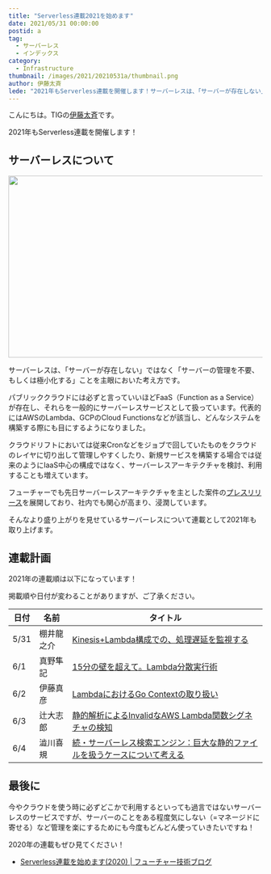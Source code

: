 ```yaml
---
title: "Serverless連載2021を始めます"
date: 2021/05/31 00:00:00
postid: a
tag:
  - サーバーレス
  - インデックス
category:
  - Infrastructure
thumbnail: /images/2021/20210531a/thumbnail.png
author: 伊藤太斉
lede: "2021年もServerless連載を開催します！サーバーレスは、「サーバーが存在しない」ではなく「サーバーの管理を不要、もしくは極小化する」ことを主眼においた考え方です。パブリッククラウドには必ずと言っていいほど.."
---
```

こんにちは。TIGの[伊藤太斉](https://twitter.com/kaedemalu)です。

2021年もServerless連載を開催します！

## サーバーレスについて

<img src="/images/2021/20210531a/lightning-bolt-1203953_640.png" alt="" width="640" height="360" loading="lazy">

サーバーレスは、「サーバーが存在しない」ではなく「サーバーの管理を不要、もしくは極小化する」ことを主眼においた考え方です。

パブリッククラウドには必ずと言っていいほどFaaS（Function as a Service）が存在し、それらを一般的にサーバーレスサービスとして扱っています。代表的にはAWSのLambda、GCPのCloud Functionsなどが該当し、どんなシステムを構築する際にも目にするようになりました。

クラウドリフトにおいては従来Cronなどをジョブで回していたものをクラウドのレイヤに切り出して管理しやすくしたり、新規サービスを構築する場合では従来のようにIaaS中心の構成ではなく、サーバーレスアーキテクチャを検討、利用することも増えています。

フューチャーでも先日サーバーレスアーキテクチャを主とした案件の[プレスリリース](https://prtimes.jp/main/html/rd/p/000000465.000004374.html)を展開しており、社内でも関心が高まり、浸潤しています。

そんなより盛り上がりを見せているサーバーレスについて連載として2021年も取り上げます。

## 連載計画

2021年の連載順は以下になっています！

掲載順や日付が変わることがありますが、ご了承ください。

|日付  |名前      |タイトル                                                     |
|------|---------|-------------------------------------------------------------|
|5/31  |棚井龍之介| [Kinesis+Lambda構成での、処理遅延を監視する](/articles/20210531b/)|
|6/1   |真野隼記  | [15分の壁を超えて。Lambda分散実行術](/articles/20210601a/)                             |
|6/2   |伊藤真彦  | [LambdaにおけるGo Contextの取り扱い](/articles/20210602a/)                            |
|6/3   |辻大志郎  | [静的解析によるInvalidなAWS Lambda関数シグネチャの検知](/articles/20210603a/) |
|6/4   |澁川喜規   |[続・サーバーレス検索エンジン：巨大な静的ファイルを扱うケースについて考える](/articles/20210604a/) |

## 最後に

今やクラウドを使う時に必ずどこかで利用するといっても過言ではないサーバーレスのサービスですが、サーバーのことをある程度気にしない（=マネージドに寄せる）など管理を楽にするためにも今度もどんどん使っていきたいですね！

2020年の連載もぜひ見てください！

* [Serverless連載を始めます(2020) | フューチャー技術ブログ](/articles/20200322/)
